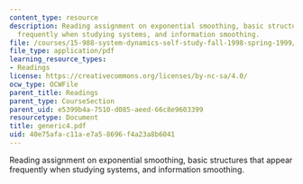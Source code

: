 ```yaml
---
content_type: resource
description: Reading assignment on exponential smoothing, basic structures that appear
  frequently when studying systems, and information smoothing.
file: /courses/15-988-system-dynamics-self-study-fall-1998-spring-1999/40e75afac11ae7a58696f4a23a8b6041_generic4.pdf
file_type: application/pdf
learning_resource_types:
- Readings
license: https://creativecommons.org/licenses/by-nc-sa/4.0/
ocw_type: OCWFile
parent_title: Readings
parent_type: CourseSection
parent_uid: e5399b4a-7510-d085-aeed-66c8e9603399
resourcetype: Document
title: generic4.pdf
uid: 40e75afa-c11a-e7a5-8696-f4a23a8b6041
---
```

Reading assignment on exponential smoothing, basic structures that appear frequently when studying systems, and information smoothing.